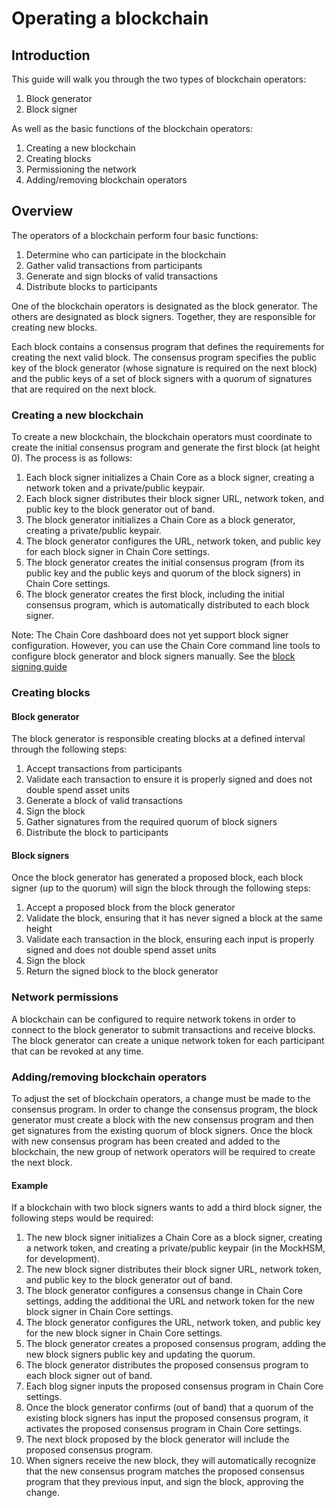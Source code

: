 # Operating a blockchain

## Introduction

This guide will walk you through the two types of blockchain operators:

1. Block generator
2. Block signer

As well as the basic functions of the blockchain operators:

1. Creating a new blockchain
2. Creating blocks
3. Permissioning the network
4. Adding/removing blockchain operators

## Overview

The operators of a blockchain perform four basic functions:

1. Determine who can participate in the blockchain
2. Gather valid transactions from participants
2. Generate and sign blocks of valid transactions
3. Distribute blocks to participants

One of the blockchain operators is designated as the block generator. The others are designated as block signers. Together, they are responsible for creating new blocks.

Each block contains a consensus program that defines the requirements for creating the next valid block. The consensus program specifies the public key of the block generator (whose signature is required on the next block) and the public keys of a set of block signers with a quorum of signatures that are required on the next block.

### Creating a new blockchain

To create a new blockchain, the blockchain operators must coordinate to create the initial consensus program and generate the first block (at height 0). The process is as follows:

1. Each block signer initializes a Chain Core as a block signer, creating a network token and a private/public keypair.
2. Each block signer distributes their block signer URL, network token, and public key to the block generator out of band.
3. The block generator initializes a Chain Core as a block generator, creating a private/public keypair.
4. The block generator configures the URL, network token, and public key for each block signer in Chain Core settings.
5. The block generator creates the initial consensus program (from its public key and the public keys and quorum of the block signers) in Chain Core settings.
6. The block generator creates the first block, including the initial consensus program, which is automatically distributed to each block signer.

Note: The Chain Core dashboard does not yet support block signer configuration. However, you can use the Chain Core command line tools to configure block generator and block signers manually. See the [block signing guide](./configure-block-signers)

### Creating blocks

#### Block generator

The block generator is responsible creating blocks at a defined interval through the following steps:

1. Accept transactions from participants
2. Validate each transaction to ensure it is properly signed and does not double spend asset units
3. Generate a block of valid transactions
4. Sign the block
5. Gather signatures from the required quorum of block signers
6. Distribute the block to participants

#### Block signers

Once the block generator has generated a proposed block, each block signer (up to the quorum) will sign the block through the following steps:

1. Accept a proposed block from the block generator
2. Validate the block, ensuring that it has never signed a block at the same height
2. Validate each transaction in the block, ensuring each input is properly signed and does not double spend asset units
4. Sign the block
5. Return the signed block to the block generator

### Network permissions

A blockchain can be configured to require network tokens in order to connect to the block generator to submit transactions and receive blocks. The block generator can create a unique network token for each participant that can be revoked at any time.

### Adding/removing blockchain operators

To adjust the set of blockchain operators, a change must be made to the consensus program. In order to change the consensus program, the block generator must create a block with the new consensus program and then get signatures from the existing quorum of block signers. Once the block with new consensus program has been created and added to the blockchain, the new group of network operators will be required to create the next block.

#### Example

If a blockchain with two block signers wants to add a third block signer, the following steps would be required:

1. The new block signer initializes a Chain Core as a block signer, creating a network token, and creating a private/public keypair (in the MockHSM, for development).
2. The new block signer distributes their block signer URL, network token, and public key to the block generator out of band.
3. The block generator configures a consensus change in Chain Core settings, adding the additional the URL and network token for the new block signer in Chain Core settings.
4. The block generator configures the URL, network token, and public key for the new block signer in Chain Core settings.
5. The block generator creates a proposed consensus program, adding the new block signers public key and updating the quorum.
6. The block generator distributes the proposed consensus program to each block signer out of band.
7. Each blog signer inputs the proposed consensus program in Chain Core settings.
8. Once the block generator confirms (out of band) that a quorum of the existing block signers has input the proposed consensus program, it activates the proposed consensus program in Chain Core settings.
9. The next block proposed by the block generator will include the proposed consensus program.
10. When signers receive the new block, they will automatically recognize that the new consensus program matches the proposed consensus program that they previous input, and sign the block, approving the change.

